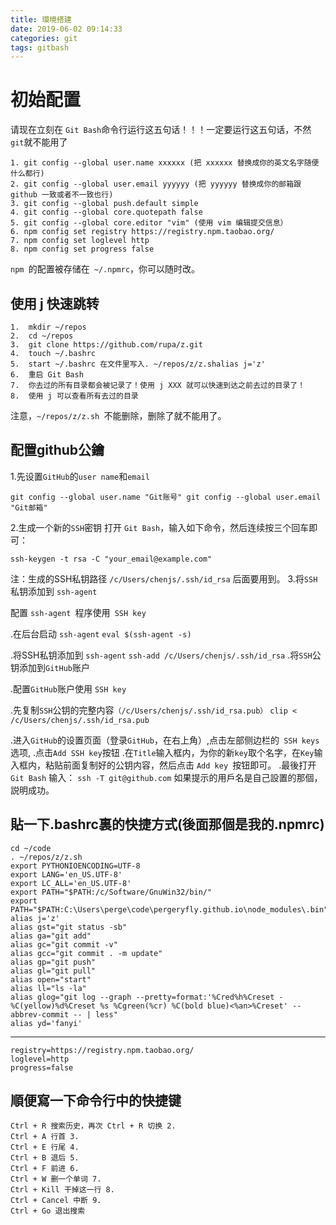 ```yaml
---
title: 環境搭建
date: 2019-06-02 09:14:33
categories: git
tags: gitbash
---
```


# 初始配置

请现在立刻在 `Git Bash`命令行运行这五句话！！！一定要运行这五句话，不然 `git`就不能用了

```
1. git config --global user.name xxxxxx (把 xxxxxx 替换成你的英文名字随便什么都行)
2. git config --global user.email yyyyyy (把 yyyyyy 替换成你的邮箱跟 github 一致或者不一致也行)
3. git config --global push.default simple
4. git config --global core.quotepath false
5. git config --global core.editor "vim" (使用 vim 编辑提交信息）
6. npm config set registry https://registry.npm.taobao.org/
7. npm config set loglevel http
8. npm config set progress false
```

`npm `的配置被存储在` ~/.npmrc`，你可以随时改。

## 使用 j 快速跳转
```
1.  mkdir ~/repos
2.  cd ~/repos
3.  git clone https://github.com/rupa/z.git
4.  touch ~/.bashrc
5.  start ~/.bashrc 在文件里写入. ~/repos/z/z.shalias j='z'
6.  重启 Git Bash
7.  你去过的所有目录都会被记录了！使用 j XXX 就可以快速到达之前去过的目录了！
8.  使用 j 可以查看所有去过的目录
```
注意，`~/repos/z/z.sh `不能删除，删除了就不能用了。
## 配置github公鑰
1.先设置`GitHub`的`user name`和`email`
```
git config --global user.name "Git账号" git config --global user.email "Git邮箱"
```
2.生成一个新的`SSH`密钥
打开 `Git Bash`，输入如下命令，然后连续按三个回车即可：
```
ssh-keygen -t rsa -C "your_email@example.com"
```
注：生成的SSH私钥路径 `/c/Users/chenjs/.ssh/id_rsa` 后面要用到。
3.将`SSH`私钥添加到 `ssh-agent`

配置 `ssh-agent `程序使用` SSH key`

.在后台启动 `ssh-agent`
`eval $(ssh-agent -s)`

.将SSH私钥添加到 `ssh-agent`
`ssh-add /c/Users/chenjs/.ssh/id_rsa`
.将`SSH`公钥添加到`GitHub`账户

.配置`GitHub`账户使用 `SSH key`

.先复制`SSH`公钥的完整内容`（/c/Users/chenjs/.ssh/id_rsa.pub）`
`clip < /c/Users/chenjs/.ssh/id_rsa.pub`

.进入`GitHub`的设置页面（登录`GitHub`，在右上角）,点击左部侧边栏的` SSH keys` 选项,
.点击` Add SSH key `按钮
.在`Title`输入框内，为你的新`key`取个名字，在`Key`输入框内，粘贴前面复制好的公钥内容，然后点击 `Add key `按钮即可。
.最後打开 `Git Bash` 输入：
`ssh -T git@github.com`
如果提示的用戶名是自己設置的那個，説明成功。
## 貼一下.bashrc裏的快捷方式(後面那個是我的.npmrc)
```
cd ~/code
. ~/repos/z/z.sh
export PYTHONIOENCODING=UTF-8
export LANG='en_US.UTF-8'
export LC_ALL='en_US.UTF-8'
export PATH="$PATH:/c/Software/GnuWin32/bin/"
export PATH="$PATH:C:\Users\perge\code\pergeryfly.github.io\node_modules\.bin"
alias j='z'
alias gst="git status -sb"
alias ga="git add"
alias gc="git commit -v"
alias gcc="git commit . -m update"
alias gp="git push"
alias gl="git pull"
alias open="start"
alias ll="ls -la"
alias glog="git log --graph --pretty=format:'%Cred%h%Creset -%C(yellow)%d%Creset %s %Cgreen(%cr) %C(bold blue)<%an>%Creset' --abbrev-commit -- | less"
alias yd='fanyi'
```
---
```
registry=https://registry.npm.taobao.org/
loglevel=http
progress=false

```

## 順便寫一下命令行中的快捷键

```
Ctrl + R 搜索历史，再次 Ctrl + R 切换 2.
Ctrl + A 行首 3.
Ctrl + E 行尾 4.
Ctrl + B 退后 5.
Ctrl + F 前进 6.
Ctrl + W 删一个单词 7.
Ctrl + Kill 干掉这一行 8.
Ctrl + Cancel 中断 9.
Ctrl + Go 退出搜索
```